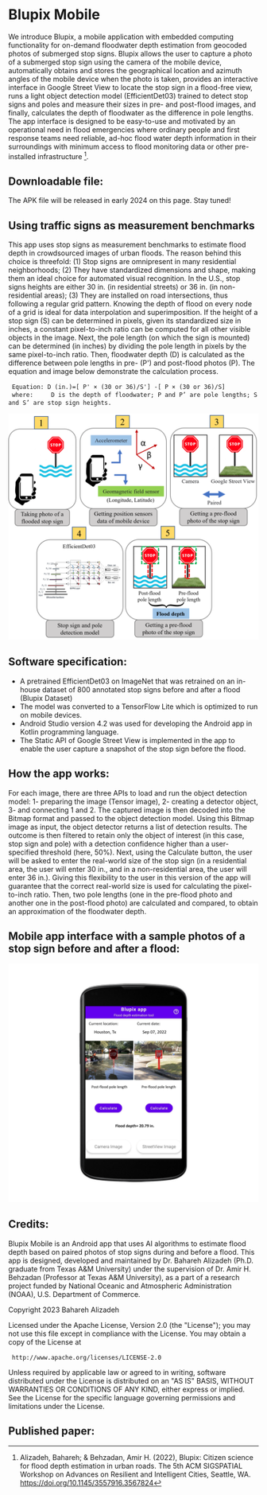 # Blupix Mobile

We introduce Blupix, a mobile application with embedded computing functionality for on-demand floodwater depth estimation from geocoded photos of submerged stop signs. Blupix allows the user to capture a photo of a submerged stop sign using the camera of the mobile device, automatically obtains and stores the geographical location and azimuth angles of the mobile device when the photo is taken, provides an interactive interface in Google Street View to locate the stop sign in a flood-free view, runs a light object detection model (EfficientDet03) trained to detect stop signs and poles and measure their sizes in pre- and post-flood images, and finally, calculates the depth of floodwater as the difference in pole lengths. The app interface is designed to be easy-to-use and motivated by an operational need in flood emergencies where ordinary people and first response teams need reliable, ad-hoc flood water depth information in their surroundings with minimum access to flood monitoring data or other pre-installed infrastructure [^1].

## Downloadable file:

The APK file will be released in early 2024 on this page. Stay tuned!


## Using traffic signs as measurement benchmarks
This app uses stop signs as measurement benchmarks to estimate flood depth in crowdsourced images of urban floods. The reason behind this choice is threefold: (1) Stop signs are omnipresent in many residential neighborhoods; (2) They have standardized dimensions and shape, making them an ideal choice for automated visual recognition. In the U.S., stop signs heights are either 30 in. (in residential streets) or 36 in. (in non-residential areas); (3) They are installed on road intersections, thus following a regular grid pattern. Knowing the depth of flood on every node of a grid is ideal for data interpolation and superimposition. If the height of a stop sign (S) can be determined in pixels, given its standardized size in inches, a constant pixel-to-inch ratio can be computed for all other visible objects in the image. Next, the pole length (on which the sign is mounted) can be determined (in inches) by dividing the pole length in pixels by the same pixel-to-inch ratio. Then, floodwater depth (D) is calculated as the difference between pole lengths in pre- (P') and post-flood photos (P). The equation and image below demonstrate the calculation process.

     Equation: D (in.)=[ P' × (30 or 36)/S'] -[ P × (30 or 36)/S]
     where:     D is the depth of floodwater; P and P’ are pole lengths; S and S’ are stop sign heights.


![img1](Blupix-mobile-fig1.png)

## Software specification:
- A pretrained EfficientDet03 on ImageNet that was retrained on an in-house dataset of 800 annotated stop signs before and after a flood (Blupix Dataset)
- The model was converted to a TensorFlow Lite which is optimized to run on mobile devices.
- Android Studio version 4.2 was used for developing the Android app in Kotlin programming language.
- The Static API of Google Street View is implemented in the app to enable the user capture a snapshot of the stop sign before the flood.

## How the app works:
For each image, there are three APIs to load and run the object detection model: 1- preparing the image (Tensor image), 2- creating a detector object, 3- and connecting 1 and 2. The captured image is then decoded into the Bitmap format and passed to the object detection model. Using this Bitmap image as input, the object detector returns a list of detection results. The outcome is then filtered to retain only the object of interest (in this case, stop sign and pole) with a detection confidence higher than a user-specified threshold (here, 50%). 
Next, using the Calculate button, the user will be asked to enter the real-world size of the stop sign (in a residential area, the user will enter 30 in., and in a non-residential area, the user will enter 36 in.). Giving this flexibility to the user in this version of the app will guarantee that the correct real-world size is used for calculating the pixel-to-inch ratio. Then, two pole lengths (one in the pre-flood photo and another one in the post-flood photo) are calculated and compared, to obtain an approximation of the floodwater depth.

## Mobile app interface with a sample photos of a stop sign before and after a flood:

![img1](Blupix-mobile-fig2.png)

## Credits:
Blupix Mobile is an Android app that uses AI algorithms to estimate flood depth based on paired photos of stop signs during and before a flood. This app is designed, developed and maintained by Dr. Bahareh Alizadeh (Ph.D. graduate from Texas A&M University) under the supervision of Dr. Amir H. Behzadan (Professor at Texas A&M University), as a part of a research project funded by National Oceanic and Atmospheric Administration (NOAA), U.S. Department of Commerce.



Copyright 2023 Bahareh Alizadeh

   Licensed under the Apache License, Version 2.0 (the "License");
   you may not use this file except in compliance with the License.
   You may obtain a copy of the License at

     http://www.apache.org/licenses/LICENSE-2.0

   Unless required by applicable law or agreed to in writing, software
   distributed under the License is distributed on an "AS IS" BASIS,
   WITHOUT WARRANTIES OR CONDITIONS OF ANY KIND, either express or implied.
   See the License for the specific language governing permissions and
   limitations under the License.

## Published paper:

[^1]: Alizadeh, Bahareh; & Behzadan, Amir H. (2022), Blupix: Citizen science for flood depth estimation in urban roads. The 5th ACM SIGSPATIAL Workshop on Advances on Resilient and Intelligent Cities, Seattle, WA. https://doi.org/10.1145/3557916.3567824 


